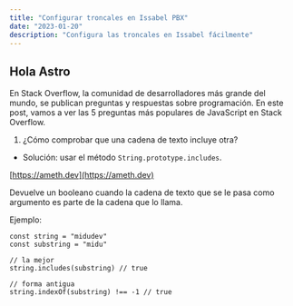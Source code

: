 ```yaml
---
title: "Configurar troncales en Issabel PBX"
date: "2023-01-20"
description: "Configura las troncales en Issabel fácilmente"
---
```


## Hola Astro

En Stack Overflow, la comunidad de desarrolladores más grande del mundo, se publican preguntas y respuestas sobre programación. En este post, vamos a ver las 5 preguntas más populares de JavaScript en Stack Overflow.

1. ¿Cómo comprobar que una cadena de texto incluye otra?

- Solución: usar el método `String.prototype.includes`.


[https://ameth.dev](https://ameth.dev)

Devuelve un booleano cuando la cadena de texto que se le pasa como argumento es parte de la cadena que lo llama.

Ejemplo:
```
const string = "midudev"
const substring = "midu"

// la mejor
string.includes(substring) // true

// forma antigua
string.indexOf(substring) !== -1 // true
```